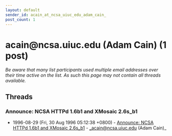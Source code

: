 ```yaml
---
layout: default
sender_id: acain_at_ncsa_uiuc_edu_adam_cain_
post_count: 1
---
```


# acain<span>@</span>ncsa.uiuc.edu (Adam Cain) (1 post)

_Be aware that many list participants used multiple email addresses over their time active on the list. As such this page may not contain all threads available._

## Threads

### Announce: NCSA HTTPd 1.6b1 and XMosaic 2.6s_b1
+ 1996-08-29 (Fri, 30 Aug 1996 05:12:38 +0800) - [Announce: NCSA HTTPd 1.6b1 and XMosaic 2.6s_b1](/archive/1996/08/f047fa62a531a2affb203df45b129bf860d0a34b6c42e6a3daba2b724abd85d4) - _acain@ncsa.uiuc.edu (Adam Cain)_

